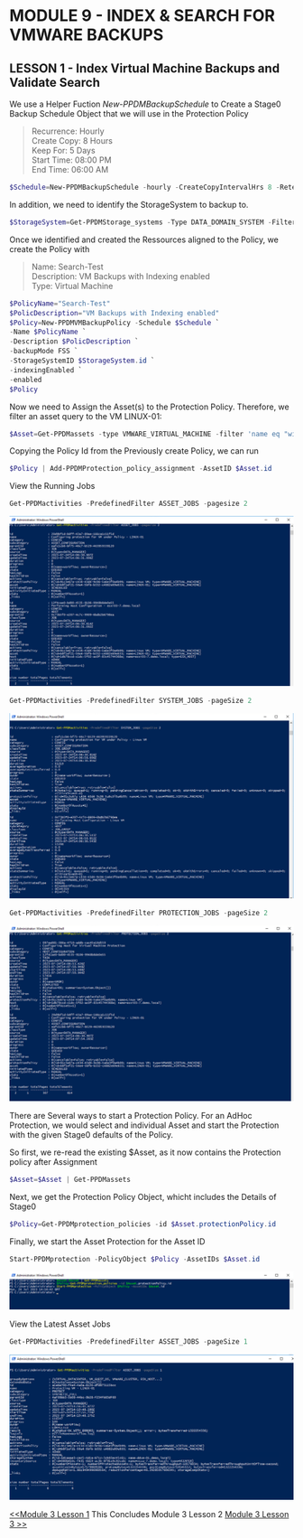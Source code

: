 # MODULE 9 - INDEX & SEARCH FOR VMWARE BACKUPS

## LESSON 1 - Index Virtual Machine Backups and Validate Search

We use a Helper Fuction *New-PPDMBackupSchedule* to Create a Stage0 Backup Schedule Object that we will use in the Protection Policy

>Recurrence: Hourly  
>Create Copy: 8 Hours  
>Keep For: 5 Days  
>Start Time: 08:00 PM  
>End Time: 06:00 AM  

```Powershell
$Schedule=New-PPDMBackupSchedule -hourly -CreateCopyIntervalHrs 8 -RetentionUnit DAY -RetentionInterval 5
```

In addition, we need to identify the StorageSystem to backup to.

```Powershell
$StorageSystem=Get-PPDMStorage_systems -Type DATA_DOMAIN_SYSTEM -Filter {name eq "ddve-01.demo.local"}
```

Once we identified and created the Ressources aligned to the Policy, we create the Policy with

>Name: Search-Test  
>Description: VM Backups with Indexing enabled  
>Type: Virtual Machine  

```Powershell
$PolicyName="Search-Test"
$PolicDescription="VM Backups with Indexing enabled"
$Policy=New-PPDMVMBackupPolicy -Schedule $Schedule `
-Name $PolicyName `
-Description $PolicDescription `
-backupMode FSS `
-StorageSystemID $StorageSystem.id `
-indexingEnabled `
-enabled
$Policy

```


Now we need to Assign the Asset(s) to the Protection Policy. Therefore, we filter an asset query to the VM LINUX-01:

```Powershell
$Asset=Get-PPDMassets -type VMWARE_VIRTUAL_MACHINE -filter 'name eq "win-02"'
```

Copying the Policy Id from the Previously create Policy, we can run

```Powershell
$Policy | Add-PPDMProtection_policy_assignment -AssetID $Asset.id
```


View the Running Jobs

```Powershell
Get-PPDMactivities -PredefinedFilter ASSET_JOBS -pagesize 2
```

![Alt text](./images/image-24.png)

```Powershell
Get-PPDMactivities -PredefinedFilter SYSTEM_JOBS -pageSize 2
```

![Alt text](./images/image-25.png)

```Powershell
Get-PPDMactivities -PredefinedFilter PROTECTION_JOBS -pageSize 2
```

![Alt text](./images/image-26.png)

There are Several ways to start a Protection Policy. For an AdHoc Protection, we would select  and individual Asset and start the Protection with the given Stage0 defaults of the Policy.

So first, we re-read the existing $Asset, as it now contains the Protection policy after Assignment

```Powershell
$Asset=$Asset | Get-PPDMassets
```

Next, we get the Protection Policy Object, whicht includes the Details of Stage0

```Powershell
$Policy=Get-PPDMprotection_policies -id $Asset.protectionPolicy.id
```

Finally, we start the Asset Protection for the Asset ID

```Powershell
Start-PPDMprotection -PolicyObject $Policy -AssetIDs $Asset.id
```

![Alt text](./images/image-27.png)

View the Latest Asset Jobs

```Powershell
Get-PPDMactivities -PredefinedFilter ASSET_JOBS -pageSize 1
```

![Alt text](./images/image-28.png)

 [<<Module 3 Lesson 1](./Module_3_1.md) This Concludes Module 3 Lesson 2 [Module 3 Lesson 3 >>](./Module_3_3.md)